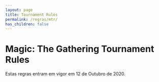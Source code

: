 ```yaml
---
layout: page
title: Tournament Rules
permalink: /regras/mtr/
has_children: false
---
```


# Magic: The Gathering Tournament Rules


Estas regras entram em vigor em 12 de Outubro de 2020.
